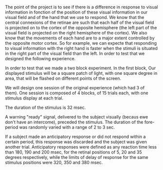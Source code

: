 The point of the project is to see if there is a difference in response to visual information in fonction of the position of these visual information in our visual field and of the hand that we use to respond. We know that the central connexions of the retinae are such that each half of the visual field is projected on to the cortex of the opposite hemisphere (the left part of the visual field is projected on the right hemisphere of the cortex). We also know that the movements of each hand are to a major extent controlled by the opposite motor cortex. So for example, we can expecte that responding to visual information with the right hand is faster when the stimuli is situated in the right part of the visual field than the left. In order to test that we designed the following experience.

In order to test that we made a two block experiment. In the first block, Our displayed stimulus will be a square patch of light, with one square degree in area, that will be flashed on different points of the screen.

We will design one session of the original experience (which had 3 of them). One session is composed of 4 blocks, of 15 trials each, with one stimulus display at each trial.

The duration of the stimulus is 32 msec.

A warning "ready" signal, delivered to the subject visually (becaus ewe don't have an intercome), preceded the stimulus. The duration of the fore-period was randomly varied with a range of 2 to 3 sec.

If a subject made an anticipatory response or did not respond within a certain period, this response was discarded and the subject was given another trial. Anticipatory responses were defined as any reaction time less than 180, 190 and 200 msec, for the retinal positions of 5, 20 and 35 degrees respectively, while the limits of delay of response for the same stimulus positions were 320, 350 and 380 msec.
